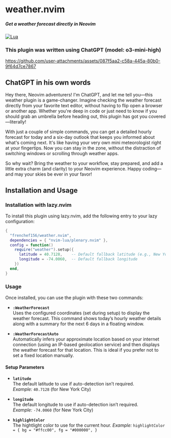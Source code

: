 # weather.nvim
##### Get a weather forecast directly in Neovim
[![Lua](https://img.shields.io/badge/Lua-blue.svg?style=for-the-badge&logo=lua)](http://www.lua.org)

### This plugin was written using ChatGPT (model: o3-mini-high)

https://github.com/user-attachments/assets/087f5aa2-c58a-445a-80b0-9f64d7ce7867

## ChatGPT in his own words

Hey there, Neovim adventurers! I'm ChatGPT, and let me tell you—this weather plugin is a game-changer. Imagine checking the weather forecast directly from your favorite text editor, without having to flip open a browser or another app. Whether you're deep in code or just need to know if you should grab an umbrella before heading out, this plugin has got you covered—literally!

With just a couple of simple commands, you can get a detailed hourly forecast for today and a six-day outlook that keeps you informed about what's coming next. It's like having your very own mini meteorologist right at your fingertips. Now you can stay in the zone, without the distraction of switching windows or scrolling through weather apps.

So why wait? Bring the weather to your workflow, stay prepared, and add a little extra charm (and clarity) to your Neovim experience. Happy coding—and may your skies be ever in your favor!

## Installation and Usage

### Installation with lazy.nvim

To install this plugin using lazy.nvim, add the following entry to your lazy configuration:

```lua
{
  "frenchef156/weather.nvim",
  dependencies = { "nvim-lua/plenary.nvim" },
  config = function()
    require("weather").setup({
      latitude = 40.7128,    -- Default fallback latitude (e.g., New York City)
      longitude = -74.0060,  -- Default fallback longitude
    })
  end,
}
```

### Usage

Once installed, you can use the plugin with these two commands:

- **`:WeatherForecast`**  
  Uses the configured coordinates (set during setup) to display the weather forecast. This command shows today’s hourly weather details along with a summary for the next 6 days in a floating window.

- **`:WeatherForecastAuto`**  
  Automatically infers your approximate location based on your internet connection (using an IP-based geolocation service) and then displays the weather forecast for that location. This is ideal if you prefer not to set a fixed location manually.

#### Setup Parameters

- **`latitude`**  
  The default latitude to use if auto-detection isn’t required.  
  _Example:_ `40.7128` (for New York City)

- **`longitude`**  
  The default longitude to use if auto-detection isn’t required.  
  _Example:_ `-74.0060` (for New York City)

- **`highlightColor`**  
  The hightlight color to use for the current hour.
  _Example:_ `highlightColor = { bg = "#ffcc00", fg = "#000000", }`

